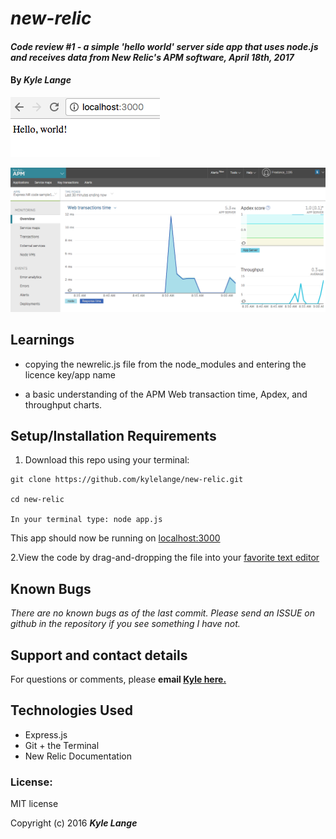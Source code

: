 # _new-relic_

#### _Code review #1 - a simple 'hello world' server side app that uses node.js and receives data from New Relic's APM software, April 18th, 2017_

#### By _**Kyle Lange**_

![screenshot](hello-world-express.png)

![screenshot](APM-data-screen.png)

## Learnings

* copying the newrelic.js file from the node_modules and entering the licence key/app name

* a basic understanding of the APM Web transaction time, Apdex, and throughput charts.

## Setup/Installation Requirements

1. Download this repo using your terminal:

```
git clone https://github.com/kylelange/new-relic.git

cd new-relic

In your terminal type: node app.js
```

This app should now be running on [localhost:3000](http://localhost:3000/)

2.View the code by drag-and-dropping the file into your [favorite text editor](https://atom.io)


## Known Bugs

_There are no known bugs as of the last commit. Please send an ISSUE on github in the repository if you see something I have not._

## Support and contact details

For questions or comments, please __email  [Kyle here.](baronsintrees@gmail.com)__

## Technologies Used

* Express.js
* Git + the Terminal
* New Relic Documentation

### License:

MIT license

Copyright (c) 2016 **_Kyle Lange_**
